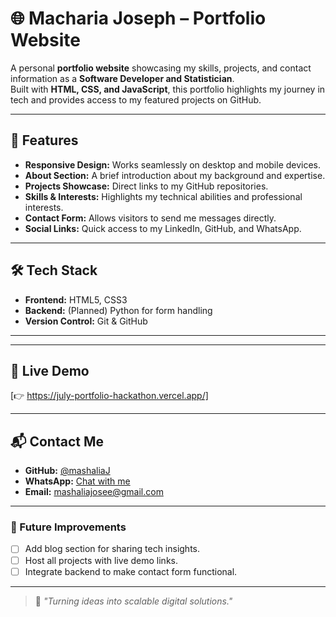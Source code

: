 # 🌐 Macharia Joseph – Portfolio Website

A personal **portfolio website** showcasing my skills, projects, and contact information as a **Software Developer and Statistician**.  
Built with **HTML, CSS, and JavaScript**, this portfolio highlights my journey in tech and provides access to my featured projects on GitHub.

---

## 🚀 Features

- **Responsive Design:** Works seamlessly on desktop and mobile devices.  
- **About Section:** A brief introduction about my background and expertise.  
- **Projects Showcase:** Direct links to my GitHub repositories.  
- **Skills & Interests:** Highlights my technical abilities and professional interests.  
- **Contact Form:** Allows visitors to send me messages directly.  
- **Social Links:** Quick access to my LinkedIn, GitHub, and WhatsApp.

---

## 🛠️ Tech Stack

- **Frontend:** HTML5, CSS3  
- **Backend:** (Planned) Python for form handling  
- **Version Control:** Git & GitHub  

---


---

## 🔗 Live Demo

[👉 https://july-portfolio-hackathon.vercel.app/]

---

## 📬 Contact Me
 
- **GitHub:** [@mashaliaJ](https://github.com/mashaliaJ)  
- **WhatsApp:** [Chat with me](https://wa.me/254706490015)  
- **Email:** mashaliajosee@gmail.com  

---

### 📌 Future Improvements

- [ ] Add blog section for sharing tech insights.  
- [ ] Host all projects with live demo links.  
- [ ] Integrate backend to make contact form functional.  

---

> 🚀 *"Turning ideas into scalable digital solutions."*

